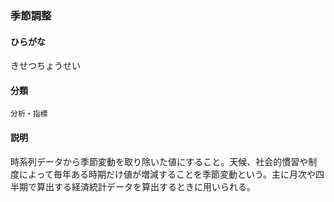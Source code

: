<div style="display:none;">

## [あ行](securities-terms?id=あ行)
## [か行](securities-terms?id=か行)

</div>

### 季節調整

#### ひらがな

きせつちょうせい

#### 分類

`分析・指標`

#### 説明

時系列データから季節変動を取り除いた値にすること。天候、社会的慣習や制度によって毎年ある時期だけ値が増減することを季節変動という。主に月次や四半期で算出する経済統計データを算出するときに用いられる。

<div style="display:none;">

## [さ行](securities-terms?id=さ行)
## [た行](securities-terms?id=た行)
## [な行](securities-terms?id=な行)
## [は行](securities-terms?id=は行)
## [ま行](securities-terms?id=ま行)
## [や行](securities-terms?id=や行)
## [ら行](securities-terms?id=ら行)
## [わ行](securities-terms?id=わ行)
## [英数字・記号](securities-terms?id=英数字・記号)

</div>

